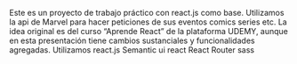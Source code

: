 Este es un proyecto de trabajo práctico con react.js como base. Utilizamos la api de Marvel para hacer peticiones de sus eventos comics series etc. 
La idea original es del curso “Aprende React” de la plataforma UDEMY, aunque en esta presentación tiene cambios sustanciales y funcionalidades agregadas.
Utilizamos react.js
Semantic ui react
React Router
sass
